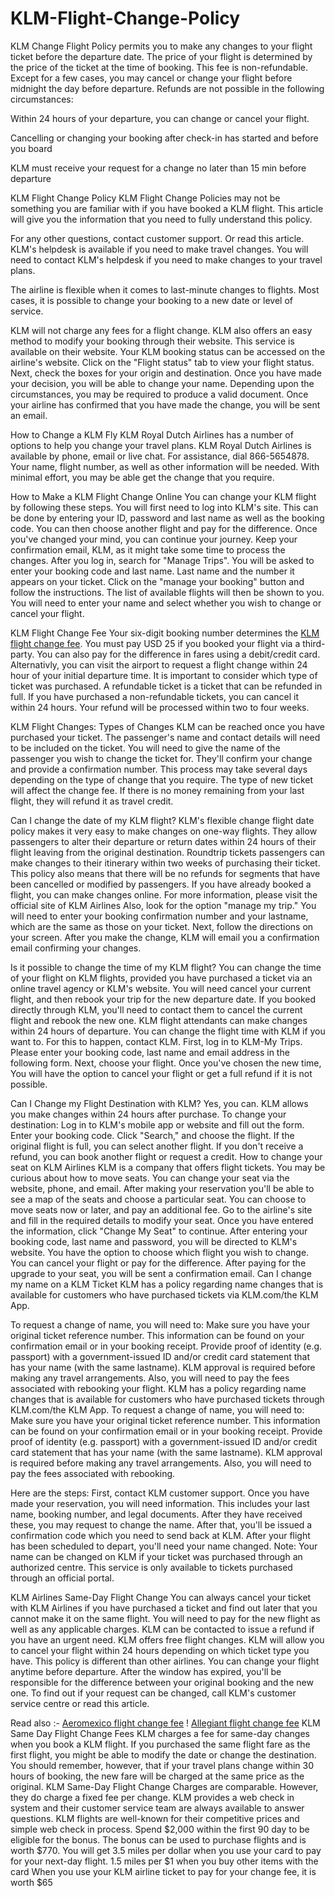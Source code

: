# KLM-Flight-Change-Policy

KLM Change Flight Policy permits you to make any changes to your flight ticket before the departure date. The price of your flight is determined by the price of the ticket at the time of booking. This fee is non-refundable. Except for a few cases, you may cancel or change your flight before midnight the day before departure. Refunds are not possible in the following circumstances:

Within 24 hours of your departure, you can change or cancel your flight.

Cancelling or changing your booking after check-in has started and before you board

KLM must receive your request for a change no later than 15 min before departure

KLM Flight Change Policy
KLM Flight Change Policies may not be something you are familiar with if you have booked a KLM flight. This article will give you the information that you need to fully understand this policy.

For any other questions, contact customer support. Or read this article. KLM's helpdesk is available if you need to make travel changes. You will need to contact KLM's helpdesk if you need to make changes to your travel plans.

The airline is flexible when it comes to last-minute changes to flights. Most cases, it is possible to change your booking to a new date or level of service.

KLM will not charge any fees for a flight change. KLM also offers an easy method to modify your booking through their website. This service is available on their website.
Your KLM booking status can be accessed on the airline's website.
Click on the "Flight status" tab to view your flight status.
Next, check the boxes for your origin and destination.
Once you have made your decision, you will be able to change your name.
Depending upon the circumstances, you may be required to produce a valid document.
Once your airline has confirmed that you have made the change, you will be sent an email.

How to Change a KLM Fly
KLM Royal Dutch Airlines has a number of options to help you change your travel plans.
KLM Royal Dutch Airlines is available by phone, email or live chat. For assistance, dial 866-5654878. Your name, flight number, as well as other information will be needed. With minimal effort, you may be able get the change that you require.

How to Make a KLM Flight Change Online
You can change your KLM flight by following these steps. You will first need to log into KLM's site. This can be done by entering your ID, password and last name as well as the booking code.
You can then choose another flight and pay for the difference. Once you've changed your mind, you can continue your journey. Keep your confirmation email, KLM, as it might take some time to process the changes.
After you log in, search for "Manage Trips".
You will be asked to enter your booking code and last name.
Last name and the number it appears on your ticket.
Click on the "manage your booking" button and follow the instructions.
The list of available flights will then be shown to you.
You will need to enter your name and select whether you wish to change or cancel your flight.

KLM Flight Change Fee
Your six-digit booking number determines the <a href="https://www.airtripsadvisor.com/klm-change-flight/	">KLM flight change fee</a>. You must pay USD 25 if you booked your flight via a third-party. You can also pay for the difference in fares using a debit/credit card.
Alternativly, you can visit the airport to request a flight change within 24 hour of your initial departure time.
It is important to consider which type of ticket was purchased. A refundable ticket is a ticket that can be refunded in full.
If you have purchased a non-refundable tickets, you can cancel it within 24 hours. Your refund will be processed within two to four weeks.

KLM Flight Changes: Types of Changes
KLM can be reached once you have purchased your ticket. The passenger's name and contact details will need to be included on the ticket. You will need to give the name of the passenger you wish to change the ticket for. They'll confirm your change and provide a confirmation number.
This process may take several days depending on the type of change that you require. The type of new ticket will affect the change fee. If there is no money remaining from your last flight, they will refund it as travel credit.

Can I change the date of my KLM flight?
KLM's flexible change flight date policy makes it very easy to make changes on one-way flights. They allow passengers to alter their departure or return dates within 24 hours of their flight leaving from the original destination. Roundtrip tickets passengers can make changes to their itinerary within two weeks of purchasing their ticket. This policy also means that there will be no refunds for segments that have been cancelled or modified by passengers.
If you have already booked a flight, you can make changes online.
For more information, please visit the official site of KLM Airlines
Also, look for the option "manage my trip."
You will need to enter your booking confirmation number and your lastname, which are the same as those on your ticket.
Next, follow the directions on your screen.
After you make the change, KLM will email you a confirmation email confirming your changes.

Is it possible to change the time of my KLM flight?
You can change the time of your flight on KLM flights, provided you have purchased a ticket via an online travel agency or KLM's website. You will need cancel your current flight, and then rebook your trip for the new departure date. If you booked directly through KLM, you'll need to contact them to cancel the current flight and rebook the new one.
KLM flight attendants can make changes within 24 hours of departure.
You can change the flight time with KLM if you want to. For this to happen, contact KLM.
First, log in to KLM-My Trips.
Please enter your booking code, last name and email address in the following form.
Next, choose your flight.
Once you've chosen the new time,
You will have the option to cancel your flight or get a full refund if it is not possible.

Can I Change my Flight Destination with KLM?
Yes, you can. KLM allows you make changes within 24 hours after purchase. To change your destination:
Log in to KLM's mobile app or website and fill out the form.
Enter your booking code.
Click "Search," and choose the flight. If the original flight is full, you can select another flight.
If you don't receive a refund, you can book another flight or request a credit.
How to change your seat on KLM Airlines
KLM is a company that offers flight tickets. You may be curious about how to move seats. You can change your seat via the website, phone, and email.
After making your reservation you'll be able to see a map of the seats and choose a particular seat. You can choose to move seats now or later, and pay an additional fee.
Go to the airline's site and fill in the required details to modify your seat.
Once you have entered the information, click "Change My Seat" to continue.
After entering your booking code, last name and password, you will be directed to KLM's website.
You have the option to choose which flight you wish to change.
You can cancel your flight or pay for the difference.
After paying for the upgrade to your seat, you will be sent a confirmation email.
Can I change my name on a KLM Ticket
KLM has a policy regarding name changes that is available for customers who have purchased tickets via KLM.com/the KLM App.

To request a change of name, you will need to:
Make sure you have your original ticket reference number. This information can be found on your confirmation email or in your booking receipt.
Provide proof of identity (e.g. passport) with a government-issued ID and/or credit card statement that has your name (with the same lastname).
KLM approval is required before making any travel arrangements. Also, you will need to pay the fees associated with rebooking your flight.
KLM has a policy regarding name changes that is available for customers who have purchased tickets through KLM.com/the KLM App.
To request a change of name, you will need to:
Make sure you have your original ticket reference number. This information can be found on your confirmation email or in your booking receipt.
Provide proof of identity (e.g. passport) with a government-issued ID and/or credit card statement that has your name (with the same lastname).
KLM approval is required before making any travel arrangements. Also, you will need to pay the fees associated with rebooking.

Here are the steps:
First, contact KLM customer support.
Once you have made your reservation, you will need information.
This includes your last name, booking number, and legal documents.
After they have received these, you may request to change the name.
After that, you'll be issued a confirmation code which you need to send back at KLM.
After your flight has been scheduled to depart, you'll need your name changed.
Note: Your name can be changed on KLM if your ticket was purchased through an authorized centre.
This service is only available to tickets purchased through an official portal.

KLM Airlines Same-Day Flight Change
You can always cancel your ticket with KLM Airlines if you have purchased a ticket and find out later that you cannot make it on the same flight.
You will need to pay for the new flight as well as any applicable charges. KLM can be contacted to issue a refund if you have an urgent need.
KLM offers free flight changes. KLM will allow you to cancel your flight within 24 hours depending on which ticket type you have. This policy is different than other airlines. You can change your flight anytime before departure.
After the window has expired, you'll be responsible for the difference between your original booking and the new one. To find out if your request can be changed, call KLM's customer service centre or read this article.

Read also :- <a href="https://www.airtripsadvisor.com/aeromexico-change-flight-policy-process/">Aeromexico flight change fee</a> ! <a href="https://www.airtripsadvisor.com/allegiant-air-change-flight-policy/">Allegiant flight change fee</a>
KLM Same Day Flight Change Fees
KLM charges a fee for same-day changes when you book a KLM flight. If you purchased the same flight fare as the first flight, you might be able to modify the date or change the destination.
You should remember, however, that if your travel plans change within 30 hours of booking, the new fare will be charged at the same price as the original.
KLM Same-Day Flight Change Charges are comparable. However, they do charge a fixed fee per change.
KLM provides a web check in system and their customer service team are always available to answer questions. KLM flights are well-known for their competitive prices and simple web check in process.
Spend $2,000 within the first 90 day to be eligible for the bonus. The bonus can be used to purchase flights and is worth $770. You will get 3.5 miles per dollar when you use your card to pay for your next-day flight.
1.5 miles per $1 when you buy other items with the card When you use your KLM airline ticket to pay for your change fee, it is worth $65
